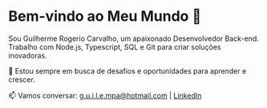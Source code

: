 # Bem-vindo ao Meu Mundo 👋

Sou Guilherme Rogerio Carvalho, um apaixonado Desenvolvedor Back-end. Trabalho com Node.js, Typescript, SQL e Git para criar soluções inovadoras.

🚀 Estou sempre em busca de desafios e oportunidades para aprender e crescer.

📫 Vamos conversar: g.u.i.l.e.mpa@hotmail.com | [LinkedIn](https://www.linkedin.com/in/guilherme-r-carvalho/)

